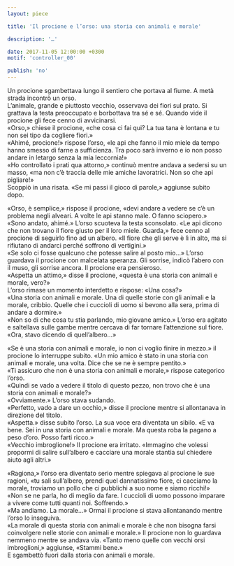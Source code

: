 ```yaml
---
layout: piece

title: 'Il procione e l’orso: una storia con animali e morale'

description: '…'

date: 2017-11-05 12:00:00 +0300
motif: 'controller_00'

publish: 'no'
---
```


Un procione sgambettava lungo il sentiero che portava al fiume. A metà strada incontrò un orso.  
L’animale, grande e piuttosto vecchio, osservava dei fiori sul prato. Si grattava la testa preoccupato e borbottava tra sé e sé. Quando vide il procione gli fece cenno di avvicinarsi.  
«Orso,» chiese il procione, «che cosa ci fai qui? La tua tana è lontana e tu non sei tipo da cogliere fiori.»  
«Ahimé, procione!» rispose l’orso, «le api che fanno il mio miele da tempo hanno smesso di farne a sufficienza. Tra poco sarà inverno e io non posso andare in letargo senza la mia leccornia!»  
«Ho controllato i prati qua attorno,» continuò mentre andava a sedersi su un masso, «ma non c’è traccia delle mie amiche lavoratrici. Non so che api pigliare!»  
Scoppiò in una risata. «Se mi passi il gioco di parole,» aggiunse subito dopo.

«Orso, è semplice,» rispose il procione, «devi andare a vedere se c’è un problema negli alveari. A volte le api stanno male. O fanno sciopero.»  
«Sono andato, ahimé.» L’orso scuoteva la testa sconsolato. «Le api dicono che non trovano il fiore giusto per il loro miele. Guarda,» fece cenno al procione di seguirlo fino ad un albero. «Il fiore che gli serve è lì in alto, ma si rifiutano di andarci perché soffrono di vertigini.»  
«Se solo ci fosse qualcuno che potesse salire al posto mio…» L’orso guardava il procione con malcelata speranza. Gli sorrise, indicò l’abero con il muso, gli sorrise ancora. Il procione era pensieroso.  
«Aspetta un attimo,» disse il procione, «questa è una storia con animali e morale, vero?»  
L’orso rimase un momento interdetto e rispose: «Una cosa?»  
«Una storia con animali e morale. Una di quelle storie con gli animali e la morale, cribbio. Quelle che i cuccioli di uomo si bevono alla sera, prima di andare a dormire.»  
«Non so di che cosa tu stia parlando, mio giovane amico.» L’orso era agitato e saltellava sulle gambe mentre cercava di far tornare l’attenzione sul fiore. «Ora, stavo dicendo di quell’albero…»

«Se è una storia con animali e morale, io non ci voglio finire in mezzo.» il procione lo interruppe subito. «Un mio amico è stato in una storia con animali e morale, una volta. Dice che se ne è sempre pentito.»  
«Ti assicuro che non è una storia con animali e morale,» rispose categorico l’orso.  
«Quindi se vado a vedere il titolo di questo pezzo, non trovo che è una storia con animali e morale?»  
«Ovviamente.» L’orso stava sudando.  
«Perfetto, vado a dare un occhio,» disse il procione mentre si allontanava in direzione del titolo.  
«Aspetta.» disse subito l’orso. La sua voce era diventata un sibilo. «E va bene. Sei in una storia con animali e morale. Ma questa roba la pagano a peso d’oro. Posso farti ricco.»  
«Vecchio imbroglione!» Il procione era irritato. «Immagino che volessi propormi di salire sull’albero e cacciare una morale stantia sul chiedere aiuto agli altri.»

«Ragiona,» l’orso era diventato serio mentre spiegava al procione le sue ragioni, «tu sali sull’albero, prendi quel dannatissimo fiore, ci cacciamo la morale, troviamo un pollo che ci pubblichi a suo nome e siamo ricchi!»  
«Non se ne parla, ho di meglio da fare. I cuccioli di uomo possono imparare a vivere come tutti quanti noi. Soffrendo.»  
«Ma andiamo. La morale…» Ormai il procione si stava allontanando mentre l’orso lo inseguiva.  
«La morale di questa storia con animali e morale è che non bisogna farsi coinvolgere nelle storie con animali e morale.» Il procione non lo guardava nemmeno mentre se andava via. «Tanto meno quelle con vecchi orsi imbroglioni,» aggiunse, «Stammi bene.»  
E sgambettò fuori dalla storia con animali e morale.